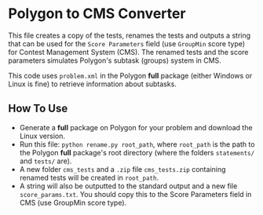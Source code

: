 # Polygon to CMS Converter

This file creates a copy of the tests, renames the tests and outputs a string that can be used
for the `Score Parameters` field (use `GroupMin` score type) for Contest Management System (CMS).
The renamed tests and the score parameters simulates Polygon's subtask (groups) system in CMS.

This code uses `problem.xml` in the Polygon **full** package (either Windows or Linux is fine) to retrieve information about subtasks.

## How To Use
- Generate a **full** package on Polygon for your problem and download the Linux version.
- Run this file: `python rename.py root_path`, where `root_path` is the path to the Polygon **full** package's root directory (where the folders `statements/` and `tests/` are).
- A new folder `cms_tests` and a `.zip` file `cms_tests.zip` containing renamed tests will be created in `root_path`.
- A string will also be outputted to the standard output and a new file `score_params.txt`. You should copy this to
the Score Parameters field in CMS (use GroupMin score type).
